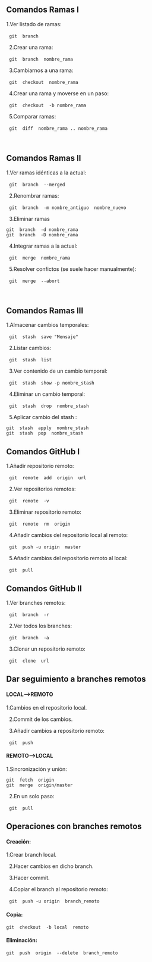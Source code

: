 ## Comandos Ramas I
1.Ver listado de ramas:

&nbsp;
`git  branch`

&nbsp;
2.Crear una rama:

&nbsp;
`git  branch  nombre_rama`

&nbsp;
3.Cambiarnos a una rama:

&nbsp;
`git  checkout  nombre_rama`

&nbsp;
4.Crear una rama y moverse en un paso:

&nbsp;
`git  checkout  -b nombre_rama`

&nbsp;
5.Comparar ramas:

&nbsp;
`git  diff  nombre_rama .. nombre_rama`

&nbsp;
## Comandos Ramas II
1.Ver ramas idénticas a la actual:

&nbsp;
`git  branch  --merged`

&nbsp;
2.Renombrar ramas:

&nbsp;
`git  branch  -m nombre_antiguo  nombre_nuevo`

&nbsp;
3.Eliminar ramas


~~~
git  branch  -d nombre_rama
git  branch  -D nombre_rama
~~~

&nbsp;
4.Integrar ramas a la actual:


&nbsp;
`git  merge  nombre_rama`


&nbsp;
5.Resolver confictos (se suele hacer manualmente):


&nbsp;
`git  merge  --abort`


&nbsp;
## Comandos Ramas III
1.Almacenar cambios temporales:

&nbsp;
`git  stash  save "Mensaje"`

&nbsp;
2.Listar cambios:

&nbsp;
`git  stash  list`

&nbsp;
3.Ver contenido de un cambio temporal:

&nbsp;
`git  stash  show -p nombre_stash`

&nbsp;
4.Eliminar un cambio temporal:

&nbsp;
`git  stash  drop  nombre_stash`

&nbsp;
5.Aplicar cambio del
stash
:


~~~
git  stash  apply  nombre_stash
git  stash  pop  nombre_stash
~~~
## Comandos GitHub I
1.Añadir repositorio remoto:

&nbsp;
`git  remote  add  origin  url`

&nbsp;
2.Ver repositorios remotos:

&nbsp;
`git  remote  -v`

&nbsp;
3.Eliminar repositorio remoto:

&nbsp;
`git  remote  rm  origin`

&nbsp;
4.Añadir cambios del repositorio local al remoto:

&nbsp;
`git  push -u origin  master`

&nbsp;
5.Añadir cambios del repositorio remoto al local:

&nbsp;
`git  pull`
## Comandos GitHub II
1.Ver
branches
remotos:

&nbsp;
`git  branch  -r`

&nbsp;
2.Ver todos los branches:

&nbsp;
`git  branch  -a`

&nbsp;
3.Clonar un repositorio remoto:

&nbsp;
`git  clone  url`
## Dar seguimiento a branches remotos
#### LOCAL-->REMOTO

1.Cambios en el repositorio local.

&nbsp;
2.Commit de los cambios.

&nbsp;
3.Añadir cambios a repositorio remoto:

&nbsp;
`git  push`
#### REMOTO-->LOCAL
1.Sincronización y unión:
~~~
git  fetch  origin
git  merge  origin/master
~~~

&nbsp;
2.En un solo paso:

&nbsp;
`git  pull`
## Operaciones con branches remotos
#### Creación:
1.Crear branch local.

&nbsp;
2.Hacer cambios en dicho branch.

&nbsp;
3.Hacer commit.

&nbsp;
4.Copiar el branch al repositorio remoto:

&nbsp;
`git  push -u origin  branch_remoto`
#### Copia:
`git  checkout  -b local  remoto`
#### Eliminación:
`git  push  origin  --delete  branch_remoto`
